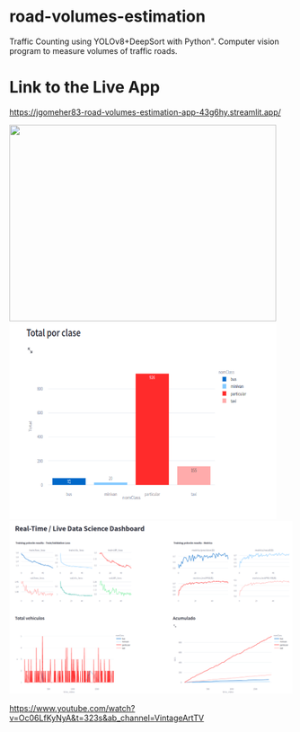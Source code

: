 # road-volumes-estimation
Traffic Counting using YOLOv8+DeepSort with Python". Computer vision program to measure volumes of traffic roads.

# Link to the Live App
https://jgomeher83-road-volumes-estimation-app-43g6hy.streamlit.app/

<img src="chile2.gif" height="350" width="475"/> <img src="volumen-classes.png" height="350" width="475"/>
<img src="Screenshot from 2023-01-19 19-44-54.png" width="1000"/>



https://www.youtube.com/watch?v=Oc06LfKyNyA&t=323s&ab_channel=VintageArtTV
